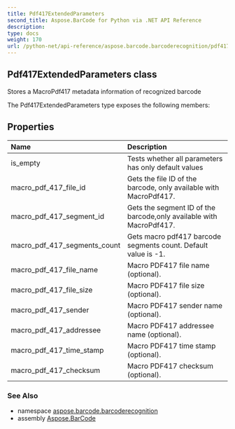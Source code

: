 ```yaml
---
title: Pdf417ExtendedParameters
second_title: Aspose.BarCode for Python via .NET API Reference
description: 
type: docs
weight: 170
url: /python-net/api-reference/aspose.barcode.barcoderecognition/pdf417extendedparameters/
---
```


## Pdf417ExtendedParameters class

Stores a MacroPdf417 metadata information of recognized barcode

The Pdf417ExtendedParameters type exposes the following members:
## Properties
| Name | Description |
| :- | :- |
|is_empty|Tests whether all parameters has only default values|
|macro_pdf_417_file_id|Gets the file ID of the barcode, only available with MacroPdf417.|
|macro_pdf_417_segment_id|Gets the segment ID of the barcode,only available with MacroPdf417.|
|macro_pdf_417_segments_count|Gets macro pdf417 barcode segments count. Default value is -1.|
|macro_pdf_417_file_name|Macro PDF417 file name (optional).|
|macro_pdf_417_file_size|Macro PDF417 file size (optional).|
|macro_pdf_417_sender|Macro PDF417 sender name (optional).|
|macro_pdf_417_addressee|Macro PDF417 addressee name (optional).|
|macro_pdf_417_time_stamp|Macro PDF417 time stamp (optional).|
|macro_pdf_417_checksum|Macro PDF417 checksum (optional).|

### See Also

* namespace [aspose.barcode.barcoderecognition](/barcode/python-net/api-reference/aspose.barcode.barcoderecognition/)
* assembly [Aspose.BarCode](/barcode/python-net/api-reference/)

